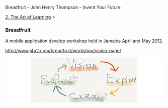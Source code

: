 Breadfruit - John Henry Thompson - Invent Your Future   
    

[2\. The Art of Learning](../the-art-of-learning.md)‎ > ‎

### Breadfruit

  

A mobile application develop workshop held in Jamaica April and May 2012.  
  
http://www.j4u2.com/breadfruit/workshop/vision-page/  
  

[![](../_/rsrc/1372614727322/the-art-of-learning/breadfrui/vecr-1000x288.jpeg)](http://www.johnhenrythompson.com/the-art-of-learning/breadfrui/vecr-1000x288.jpeg?attredirects=0)

  

